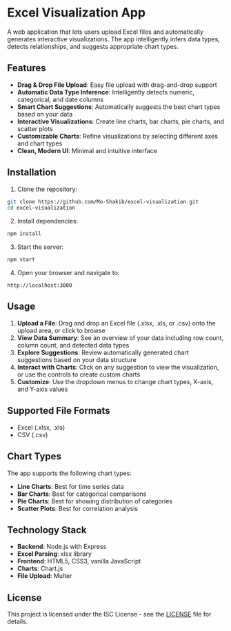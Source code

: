 # Excel Visualization App

A web application that lets users upload Excel files and automatically generates interactive visualizations. The app intelligently infers data types, detects relationships, and suggests appropriate chart types.

## Features

- **Drag & Drop File Upload**: Easy file upload with drag-and-drop support
- **Automatic Data Type Inference**: Intelligently detects numeric, categorical, and date columns
- **Smart Chart Suggestions**: Automatically suggests the best chart types based on your data
- **Interactive Visualizations**: Create line charts, bar charts, pie charts, and scatter plots
- **Customizable Charts**: Refine visualizations by selecting different axes and chart types
- **Clean, Modern UI**: Minimal and intuitive interface

## Installation

1. Clone the repository:
```bash
git clone https://github.com/Mo-Shakib/excel-visualization.git
cd excel-visualization
```

2. Install dependencies:
```bash
npm install
```

3. Start the server:
```bash
npm start
```

4. Open your browser and navigate to:
```
http://localhost:3000
```

## Usage

1. **Upload a File**: Drag and drop an Excel file (.xlsx, .xls, or .csv) onto the upload area, or click to browse
2. **View Data Summary**: See an overview of your data including row count, column count, and detected data types
3. **Explore Suggestions**: Review automatically generated chart suggestions based on your data structure
4. **Interact with Charts**: Click on any suggestion to view the visualization, or use the controls to create custom charts
5. **Customize**: Use the dropdown menus to change chart types, X-axis, and Y-axis values

## Supported File Formats

- Excel (.xlsx, .xls)
- CSV (.csv)

## Chart Types

The app supports the following chart types:
- **Line Charts**: Best for time series data
- **Bar Charts**: Best for categorical comparisons
- **Pie Charts**: Best for showing distribution of categories
- **Scatter Plots**: Best for correlation analysis

## Technology Stack

- **Backend**: Node.js with Express
- **Excel Parsing**: xlsx library
- **Frontend**: HTML5, CSS3, vanilla JavaScript
- **Charts**: Chart.js
- **File Upload**: Multer

## License

This project is licensed under the ISC License - see the [LICENSE](LICENSE) file for details.